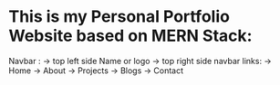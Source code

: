 # This is my Personal Portfolio Website based on MERN Stack:

Navbar :
    -> top left side Name or logo
    -> top right side navbar links:
        -> Home
        -> About
        -> Projects
        -> Blogs
        -> Contact